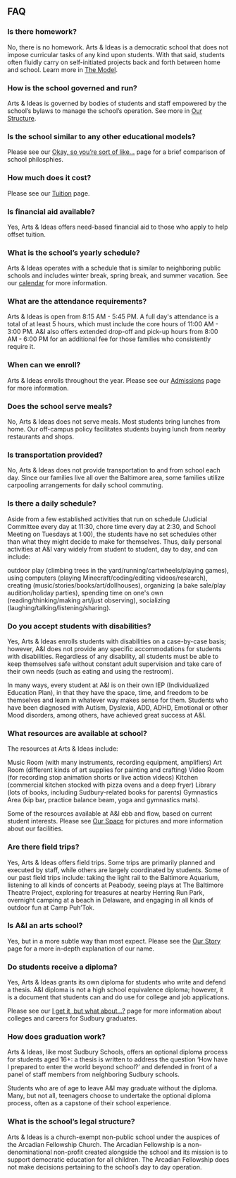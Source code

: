 FAQ 
---


### Is there homework?

No, there is no homework. Arts & Ideas is a democratic school that does not 
impose curricular tasks of any kind upon students. With that said, students often
fluidly carry on self-initiated projects back and forth between home and
school. Learn more in [The Model](model.html).

### How is the school governed and run?

Arts & Ideas is governed by bodies of students and staff empowered by the
school’s bylaws to manage the school’s operation. See more in [Our
Structure](our-structure.html).

### Is the school similar to any other educational models?

Please see our [Okay, so you’re sort of like…](comparisons.html) page for a
brief comparison of school philosphies.

### How much does it cost?

Please see our [Tuition](tuition.html) page.

### Is financial aid available?

Yes, Arts & Ideas offers need-based financial aid to those who apply to help
offset tuition.

### What is the school’s yearly schedule?

Arts & Ideas operates with a schedule that is similar to neighboring public schools 
and includes winter break, spring break, and summer vacation. See our
[calendar](calendar.html) for more information.

### What are the attendance requirements?

Arts & Ideas is open from 8:15 AM - 5:45 PM. A full day's attendance is a total 
of at least 5 hours, which must include the core hours of 11:00 AM - 3:00 PM.
A&I also offers extended drop-off and pick-up hours from 8:00 AM - 6:00 PM
for an additional fee for those families who consistently require it.

### When can we enroll?

Arts & Ideas enrolls throughout the year. Please see our [Admissions](admissions.html)
page for more information.

### Does the school serve meals?

No, Arts & Ideas does not serve meals. Most students bring lunches from home.
Our off-campus policy facilitates students buying lunch from nearby
restaurants and shops.

### Is transportation provided?

No, Arts & Ideas does not provide transportation to and from school each day. Since 
our families live all over the Baltimore area, some families utilize 
carpooling arrangements for daily school commuting. 

### Is there a daily schedule?

Aside from a few established activities that run on schedule (Judicial 
Committee every day at 11:30, chore time every day at 2:30, and School Meeting 
on Tuesdays at 1:00), the students have no set schedules other than what they might 
decide to make for themselves. Thus, daily personal activities at A&I vary 
widely from student to student, day to day, and can include:

outdoor play (climbing trees in the yard/running/cartwheels/playing games), 
using computers (playing Minecraft/coding/editing videos/research), 
creating (music/stories/books/art/dollhouses), 
organizing (a bake sale/play audition/holiday parties),
spending time on one's own (reading/thinking/making art/just observing),
socializing (laughing/talking/listening/sharing).

### Do you accept students with disabilities?

Yes, Arts & Ideas enrolls students with disabilities on a case-by-case basis; however,
A&I does not provide any specific accommodations for students with disabilities.
Regardless of any disability, all students must be able to keep themselves safe 
without constant adult supervision and take care of their own needs (such as eating 
and using the restroom). 

In many ways, every student at A&I is on their own IEP (Individualized Education Plan), 
in that they have the space, time, and freedom to be themselves and learn in whatever 
way makes sense for them. Students who have been diagnosed with Autism, Dyslexia, ADD, 
ADHD, Emotional or other Mood disorders, among others, have achieved great success at
A&I.

### What resources are available at school?

The resources at Arts & Ideas include: 

Music Room (with many instruments, recording equipment, amplifiers)
Art Room (different kinds of art supplies for painting and crafting)
Video Room (for recording stop animation shorts or live action videos)
Kitchen (commercial kitchen stocked with pizza ovens and a deep fryer)
Library (lots of books, including Sudbury-related books for parents)
Gymnastics Area (kip bar, practice balance beam, yoga and gymnastics mats).

Some of the resources available at A&I ebb and flow, based on current
student interests. Please see [Our Space](our-space.html) for pictures and 
more information about our facilities.

### Are there field trips?

Yes, Arts & Ideas offers field trips. Some trips are primarily planned
and executed by staff, while others are largely coordinated by students. Some
of our past field trips include: taking the light rail to the Baltimore Aquarium, 
listening to all kinds of concerts at Peabody, seeing plays at The Baltimore Theatre 
Project, exploring for treasures at nearby Herring Run Park, overnight camping at a 
beach in Delaware, and engaging in all kinds of outdoor fun at Camp Puh’Tok. 

### Is A&I an arts school?

Yes, but in a more subtle way than most expect.  Please see the [Our
Story](our-story.html) page for a more in-depth explanation of our name.

### Do students receive a diploma?

Yes, Arts & Ideas grants its own diploma for students who write and defend a thesis.
A&I diploma is not a high school equivalence diploma; however, it is a document that 
students can and do use for college and job applications. 

Please see our [I get it, but what about…?](confusions.html) page for more information 
about colleges and careers for Sudbury graduates.

### How does graduation work?

Arts & Ideas, like most Sudbury Schools, offers an optional diploma process for students 
aged 16+: a thesis is written to address the question ‘How have I prepared to enter the 
world beyond school?’ and defended in front of a panel of staff members from neighboring
Sudbury schools.

Students who are of age to leave A&I may graduate without the diploma. Many, but not all, 
teenagers choose to undertake the optional diploma process, often as a capstone of their 
school experience.

### What is the school’s legal structure?

Arts & Ideas is a church-exempt non-public school under the auspices of the
Arcadian Fellowship Church. The Arcadian Fellowship is a non-denominational
non-profit created alongside the school and its mission is to support democratic
education for all children. The Arcadian Fellowship does not make decisions
pertaining to the school’s day to day operation.

